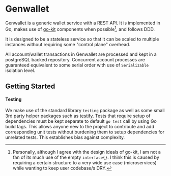 # Genwallet

Genwallet is a generic wallet service with a REST API. It is implemented in Go, makes use of [go-kit](https://github.com/go-kit/kit) components when possible[^*], and follows DDD.

It is designed to be a stateless service so that it can be scaled to multiple instances without requiring some "control plane" overhead.

All account/wallet transactions in Genwallet are processed and kept in a postgreSQL backed repository. Concurrent account processes are guaranteed equivalent to some serial order with use of `Serializable` isolation level.

## Getting Started

#### Testing
We make use of the standard library `testing` package as well as some small 3rd party helper packages such as [testify](https://github.com/stretchr/testify).
Tests that require setup of dependencies must be kept separate to default `go test` call by using Go build tags. This allows anyone new to the project to contribute and add corresponding unit tests without burdening them to setup dependencies for unrelated tests. This establishes bias against complexity.

[^*]: Personally, although I agree with the design ideals of go-kit, I am not a fan of its much use of the empty `interface{}`. I think this is caused by requiring a certain structure to a very wide use case (microservices) while wanting to keep user codebase/s DRY.
